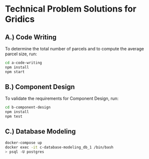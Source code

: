 # Technical Problem Solutions for Gridics

## A.) Code Writing

To determine the total number of parcels and to compute the average parcel size, run:
```sh
cd a-code-writing
npm install
npm start
```

## B.) Component Design 

To validate the requirements for Component Design, run:
```sh
cd b-component-design 
npm install
npm test 
```

## C.) Database Modeling

```sh
docker-compose up
docker exec -it c-database-modeling_db_1 /bin/bash
> psql -U postgres
```